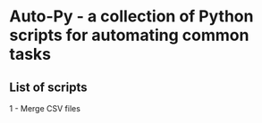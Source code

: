 # Auto-Py - a collection of Python scripts for automating common tasks

## List of scripts
1 - Merge CSV files